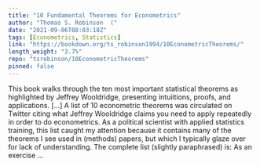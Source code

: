 ```yaml
---
title: "10 Fundamental Theorems for Econometrics"
author: "Thomas S. Robinson  ("
date: "2021-09-06T08:03:18Z"
tags: [Econometrics, Statistics]
link: "https://bookdown.org/ts_robinson1994/10EconometricTheorems/"
length_weight: "3.7%"
repo: "tsrobinson/10EconometricTheorems"
pinned: false
---
```


This book walks through the ten most important statistical theorems as highlighted by Jeffrey Wooldridge, presenting intuiitions, proofs, and applications. [...] A list of 10 econometric theorems was circulated on Twitter citing what Jeffrey Wooldridge claims you need to apply repeatedly in order to do econometrics. As a political scientist with applied statistics training, this list caught my attention because it contains many of the theorems I see used in (methods) papers, but which I typically glaze over for lack of understanding. The complete list (slightly paraphrased) is: As an exercise  ...
